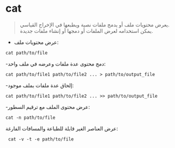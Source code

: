 # cat

> يعرض محتويات ملف أو يدمج ملفات نصية ويطبعها في الإخراج القياسي.  
> يمكن استخدامه لعرض الملفات أو دمجها أو إنشاء ملفات جديدة.

- عرض محتويات ملف:
  
`cat path/to/file`

-دمج محتوى عدة ملفات وعرضه في ملف واحد:

`cat path/to/file1 path/to/file2 ... > path/to/output_file`

-إلحاق عدة ملفات بملف موجود:

`cat path/to/file1 path/to/file2 ... >> path/to/output_file`

-عرض محتوى الملف مع ترقيم السطور:

`cat -n path/to/file`

عرض العناصر الغير قابلة للطباعة والمسافات الفارغة:


` cat -v -t -e path/to/file`
